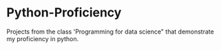 # Python-Proficiency
Projects from the class 'Programming for data science" that demonstrate my proficiency in python. 
